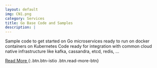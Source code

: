 ```yaml
---
layout: default
img: CN1.png
category: Services
title: Go Base Code and Samples
description: |
---
```

  Sample code to get started on Go microservices ready to run on docker containers on Kubernetes Code ready for integration with common cloud native infrastructure like kafka, cassandra, etcd, redis, ...



[ Read More ](http://www.google.com){:.btn.btn-istio .btn.read-more-btn}
